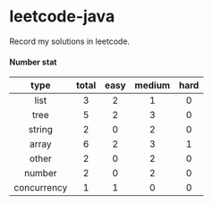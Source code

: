 # leetcode-java
Record my solutions in leetcode.

#### Number stat
| type | total | easy | medium | hard |
| :---: | :-: | :-: | :-: | :-: |
| list | 3 | 2 | 1 | 0 |
| tree | 5 | 2 | 3 | 0 |
| string | 2 | 0 | 2 | 0 |
| array | 6 | 2 | 3 | 1 |
| other | 2 | 0 | 2 | 0 |
| number | 2 | 0 | 2 | 0 |
| concurrency | 1 | 1 | 0 | 0 |
